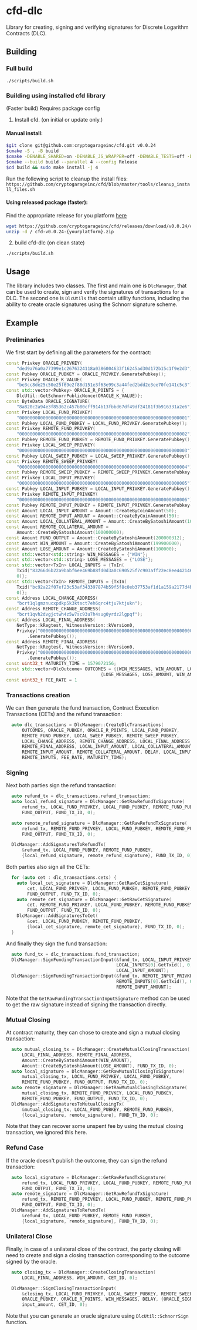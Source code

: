 # cfd-dlc

Library for creating, signing and verifying signatures for Discrete Logarithm Contracts (DLC).

## Building

### Full build

```
./scripts/build.sh
```

### Building using installed cfd library

(Faster build)
Requires package config

1. Install cfd. (on initial or update only.)

#### Manual install:

```bash
$git clone git@github.com:cryptogarageinc/cfd.git v0.0.24
$cmake -S . -B build
$cmake -DENABLE_SHARED=on -DENABLE_JS_WRAPPER=off -DENABLE_TESTS=off -DTARGET_RPATH=/usr/local/lib -DCMAKE_BUILD_TYPE=Release --build build
$cmake --build build --parallel 4 --config Release
$cd build && sudo make install -j 4
```

Run the following script to cleanup the install files:
`https://github.com/cryptogarageinc/cfd/blob/master/tools/cleanup_install_files.sh`

#### Using released package (faster):

Find the appropriate release for you platform [here](https://github.com/cryptogarageinc/cfd/releases)

```bash
wget https://github.com/cryptogarageinc/cfd/releases/download/v0.0.24/cfd-v0.0.24-{yourplatform}.zip
unzip -d / cfd-v0.0.24-{yourplatform}.zip
```

2. build cfd-dlc (on clean state)

```
./scripts/build.sh
```

## Usage

The library includes two classes.
The first and main one is `DlcManager`, that can be used to create, sign and verify the signatures of transactions for a DLC.
The second one is `DlcUtils` that contain utility functions, including the ability to create oracle signatures using the Schnorr signature scheme.

## Example

### Preliminaries

We first start by defining all the parameters for the contract:

```cpp
const Privkey ORACLE_PRIVKEY(
    "ded9a76a0a77399e1c2676324118a0386004633f16245ad30d172b15c1f9e2d3");
const Pubkey ORACLE_PUBKEY = ORACLE_PRIVKEY.GeneratePubkey();
const Privkey ORACLE_K_VALUE(
    "be3cc8de25c50e25f69e2f88d151e3f63e99c3a44fed2bdd2e3ee70fe141c5c3");
const std::vector<Pubkey> ORACLE_R_POINTS = {
    DlcUtil::GetSchnorrPublicNonce(ORACLE_K_VALUE)};
const ByteData ORACLE_SIGNATURE(
    "8a820c2a94e3f85362c457b80cff914b13fbbd67df49df24181f3b916331a2e6");
const Privkey LOCAL_FUND_PRIVKEY(
    "0000000000000000000000000000000000000000000000000000000000000001");
const Pubkey LOCAL_FUND_PUBKEY = LOCAL_FUND_PRIVKEY.GeneratePubkey();
const Privkey REMOTE_FUND_PRIVKEY(
    "0000000000000000000000000000000000000000000000000000000000000002");
const Pubkey REMOTE_FUND_PUBKEY = REMOTE_FUND_PRIVKEY.GeneratePubkey();
const Privkey LOCAL_SWEEP_PRIVKEY(
    "0000000000000000000000000000000000000000000000000000000000000003");
const Pubkey LOCAL_SWEEP_PUBKEY = LOCAL_SWEEP_PRIVKEY.GeneratePubkey();
const Privkey REMOTE_SWEEP_PRIVKEY(
    "0000000000000000000000000000000000000000000000000000000000000004");
const Pubkey REMOTE_SWEEP_PUBKEY = REMOTE_SWEEP_PRIVKEY.GeneratePubkey();
const Privkey LOCAL_INPUT_PRIVKEY(
    "0000000000000000000000000000000000000000000000000000000000000005");
const Pubkey LOCAL_INPUT_PUBKEY = LOCAL_INPUT_PRIVKEY.GeneratePubkey();
const Privkey REMOTE_INPUT_PRIVKEY(
    "0000000000000000000000000000000000000000000000000000000000000006");
const Pubkey REMOTE_INPUT_PUBKEY = REMOTE_INPUT_PRIVKEY.GeneratePubkey();
const Amount LOCAL_INPUT_AMOUNT = Amount::CreateByCoinAmount(50);
const Amount REMOTE_INPUT_AMOUNT = Amount::CreateByCoinAmount(50);
const Amount LOCAL_COLLATERAL_AMOUNT = Amount::CreateBySatoshiAmount(100000000);
const Amount REMOTE_COLLATERAL_AMOUNT =
    Amount::CreateBySatoshiAmount(100000000);
const Amount FUND_OUTPUT = Amount::CreateBySatoshiAmount(200000312);
const Amount WIN_AMOUNT = Amount::CreateBySatoshiAmount(199900000);
const Amount LOSE_AMOUNT = Amount::CreateBySatoshiAmount(100000);
const std::vector<std::string> WIN_MESSAGES = {"WIN"};
const std::vector<std::string> LOSE_MESSAGES = {"LOSE"};
const std::vector<TxIn> LOCAL_INPUTS = {TxIn(
    Txid("83266d6b22a9babf6ee469b88fd0d3a0c690525f7c903aff22ec8ee44214604f"), 0,
    0)};
const std::vector<TxIn> REMOTE_INPUTS = {TxIn(
    Txid("bc92a22f07ef23c53af343397874b59f5f8c0eb37753af1d1a159a2177d4bb98"), 0,
    0)};
const Address LOCAL_CHANGE_ADDRESS(
    "bcrt1qlgmznucxpdkp5k3ktsct7eh6qrc4tju7ktjukn");
const Address REMOTE_CHANGE_ADDRESS(
    "bcrt1qvh2dvgjctwh4z5w7sc93u7h4sug0yrdz2lgpqf");
const Address LOCAL_FINAL_ADDRESS(
    NetType::kRegtest, WitnessVersion::kVersion0,
    Privkey("0000000000000000000000000000000000000000000000000000000000000007")
        .GeneratePubkey());
const Address REMOTE_FINAL_ADDRESS(
    NetType::kRegtest, WitnessVersion::kVersion0,
    Privkey("0000000000000000000000000000000000000000000000000000000000000008")
        .GeneratePubkey());
const uint32_t MATURITY_TIME = 1579072156;
const std::vector<DlcOutcome> OUTCOMES = {{WIN_MESSAGES, WIN_AMOUNT, LOSE_AMOUNT},
                                    {LOSE_MESSAGES, LOSE_AMOUNT, WIN_AMOUNT}};
const uint32_t FEE_RATE = 1
```

### Transactions creation

We can then generate the fund transaction, Contract Execution Transactions (CETs) and the refund transaction:

```cpp
  auto dlc_transactions = DlcManager::CreateDlcTransactions(
      OUTCOMES, ORACLE_PUBKEY, ORACLE_R_POINTS, LOCAL_FUND_PUBKEY,
      REMOTE_FUND_PUBKEY, LOCAL_SWEEP_PUBKEY, REMOTE_SWEEP_PUBKEY,
      LOCAL_CHANGE_ADDRESS, REMOTE_CHANGE_ADDRESS, LOCAL_FINAL_ADDRESS,
      REMOTE_FINAL_ADDRESS, LOCAL_INPUT_AMOUNT, LOCAL_COLLATERAL_AMOUNT,
      REMOTE_INPUT_AMOUNT, REMOTE_COLLATERAL_AMOUNT, DELAY, LOCAL_INPUTS,
      REMOTE_INPUTS, FEE_RATE, MATURITY_TIME);
```

### Signing

Next both parties sign the refund transaction:

```cpp
  auto refund_tx = dlc_transactions.refund_transaction;
  auto local_refund_signature = DlcManager::GetRawRefundTxSignature(
      refund_tx, LOCAL_FUND_PRIVKEY, LOCAL_FUND_PUBKEY, REMOTE_FUND_PUBKEY,
      FUND_OUTPUT, FUND_TX_ID, 0);

  auto remote_refund_signature = DlcManager::GetRawRefundTxSignature(
      refund_tx, REMOTE_FUND_PRIVKEY, LOCAL_FUND_PUBKEY, REMOTE_FUND_PUBKEY,
      FUND_OUTPUT, FUND_TX_ID, 0);

  DlcManager::AddSignaturesToRefundTx(
      &refund_tx, LOCAL_FUND_PUBKEY, REMOTE_FUND_PUBKEY,
      {local_refund_signature, remote_refund_signature}, FUND_TX_ID, 0);
```

Both parties also sign all the CETs:

```cpp
  for (auto cet : dlc_transactions.cets) {
    auto local_cet_signature = DlcManager::GetRawCetSignature(
        cet, LOCAL_FUND_PRIVKEY, LOCAL_FUND_PUBKEY, REMOTE_FUND_PUBKEY,
        FUND_OUTPUT, FUND_TX_ID, 0);
    auto remote_cet_signature = DlcManager::GetRawCetSignature(
        cet, REMOTE_FUND_PRIVKEY, LOCAL_FUND_PUBKEY, REMOTE_FUND_PUBKEY,
        FUND_OUTPUT, FUND_TX_ID, 0);
    DlcManager::AddSignaturesToCet(
        &cet, LOCAL_FUND_PUBKEY, REMOTE_FUND_PUBKEY,
        {local_cet_signature, remote_cet_signature}, FUND_TX_ID, 0);
  }
```

And finally they sign the fund transaction:

```cpp
  auto fund_tx = dlc_transactions.fund_transaction;
  DlcManager::SignFundingTransactionInput(&fund_tx, LOCAL_INPUT_PRIVKEY,
                                          LOCAL_INPUTS[0].GetTxid(), 0,
                                          LOCAL_INPUT_AMOUNT);
  DlcManager::SignFundingTransactionInput(&fund_tx, REMOTE_INPUT_PRIVKEY,
                                          REMOTE_INPUTS[0].GetTxid(), 0,
                                          REMOTE_INPUT_AMOUNT);
```

Note that the `GetRawFundingTransactionInputSignature` method can be used to get the raw signature instead of signing the transaction directly.

### Mutual Closing

At contract maturity, they can chose to create and sign a mutual closing transaction:

```cpp
  auto mutual_closing_tx = DlcManager::CreateMutualClosingTransaction(
      LOCAL_FINAL_ADDRESS, REMOTE_FINAL_ADDRESS,
      Amount::CreateBySatoshiAmount(WIN_AMOUNT),
      Amount::CreateBySatoshiAmount(LOSE_AMOUNT), FUND_TX_ID, 0);
  auto local_signature = DlcManager::GetRawMutualClosingTxSignature(
      mutual_closing_tx, LOCAL_FUND_PRIVKEY, LOCAL_FUND_PUBKEY,
      REMOTE_FUND_PUBKEY, FUND_OUTPUT, FUND_TX_ID, 0);
  auto remote_signature = DlcManager::GetRawMutualClosingTxSignature(
      mutual_closing_tx, REMOTE_FUND_PRIVKEY, LOCAL_FUND_PUBKEY,
      REMOTE_FUND_PUBKEY, FUND_OUTPUT, FUND_TX_ID, 0);
  DlcManager::AddSignaturesToMutualClosingTx(
      &mutual_closing_tx, LOCAL_FUND_PUBKEY, REMOTE_FUND_PUBKEY,
      {local_signature, remote_signature}, FUND_TX_ID, 0);
```

Note that they can recover some unspent fee by using the mutual closing transaction, we ignored this here.

### Refund Case

If the oracle doesn't publish the outcome, they can sign the refund transaction:

```cpp
  auto local_signature = DlcManager::GetRawRefundTxSignature(
      refund_tx, LOCAL_FUND_PRIVKEY, LOCAL_FUND_PUBKEY, REMOTE_FUND_PUBKEY,
      FUND_OUTPUT, FUND_TX_ID, 0);
  auto remote_signature = DlcManager::GetRawRefundTxSignature(
      refund_tx, REMOTE_FUND_PRIVKEY, LOCAL_FUND_PUBKEY, REMOTE_FUND_PUBKEY,
      FUND_OUTPUT, FUND_TX_ID, 0);
  DlcManager::AddSignaturesToRefundTx(
      &refund_tx, LOCAL_FUND_PUBKEY, REMOTE_FUND_PUBKEY,
      {local_signature, remote_signature}, FUND_TX_ID, 0);
```

### Unilateral Close

Finally, in case of a unilateral close of the contract, the party closing will need to create and sign a closing transaction corresponding to the outcome signed by the oracle.

```cpp
  auto closing_tx = DlcManager::CreateClosingTransaction(
      LOCAL_FINAL_ADDRESS, WIN_AMOUNT, CET_ID, 0);

  DlcManager::SignClosingTransactionInput(
      &closing_tx, LOCAL_FUND_PRIVKEY, LOCAL_SWEEP_PUBKEY, REMOTE_SWEEP_PUBKEY,
      ORACLE_PUBKEY, ORACLE_R_POINTS, WIN_MESSAGES, DELAY, {ORACLE_SIGNATURE},
      input_amount, CET_ID, 0);
```

Note that you can generate an oracle signature using `DlcUtil::SchnorrSign` function.
